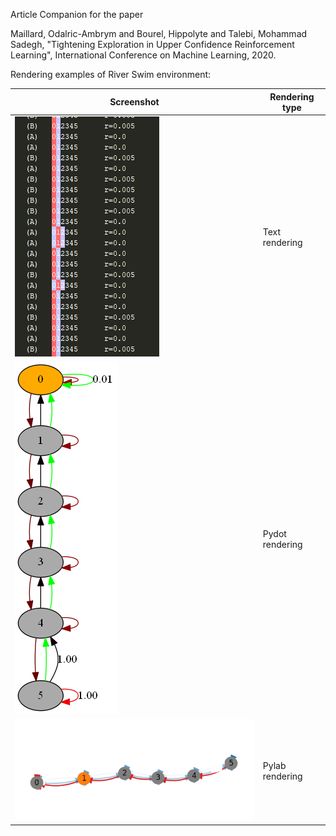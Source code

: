 Article Companion for the paper

Maillard, Odalric-Ambrym and Bourel, Hippolyte and Talebi, Mohammad Sadegh, "Tightening Exploration in Upper Confidence Reinforcement Learning", 
International Conference on Machine Learning, 2020.


Rendering examples of River Swim environment:

| Screenshot | Rendering type |
| ------ | ------ |
| ![](screenshots/CaptureRiverSwim_text.PNG)  |  Text rendering |
| ![](screenshots/CaptureRiverSwim_pydot.png)  |  Pydot rendering |
| ![](screenshots/CaptureRiverSwim_pylab.PNG)  |    Pylab rendering |



 




